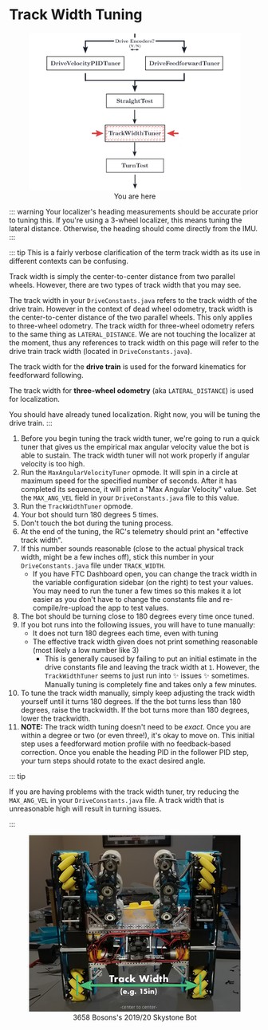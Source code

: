 # Track Width Tuning

<figure align="center">
    <img src="./assets/you-are-here/YouAreHere-TrackWidthTuner-quarter.png" alt="You are on the track width tuning step">
    <figcaption class="mt-2 text-gray-600 text-center">You are here</figcaption>
</figure>

::: warning
Your localizer's heading measurements should be accurate prior to tuning this. If you're using a 3-wheel localizer, this means tuning the lateral distance. Otherwise, the heading should come directly from the IMU.
:::

::: tip
This is a fairly verbose clarification of the term track width as its use in different contexts can be confusing.

Track width is simply the center-to-center distance from two parallel wheels. However, there are two types of track width that you may see.

The track width in your `DriveConstants.java` refers to the track width of the drive train.
However in the context of dead wheel odometry, track width is the center-to-center distance of the two parallel wheels. This only applies to three-wheel odometry. The track width for three-wheel odometry refers to the same thing as `LATERAL_DISTANCE`.
We are not touching the localizer at the moment, thus any references to track width on this page will refer to the drive train track width (located in `DriveConstants.java`).

The track width for the **drive train** is used for the forward kinematics for feedforward following.

The track width for **three-wheel odometry** (aka `LATERAL_DISTANCE`) is used for localization.

You should have already tuned localization. Right now, you will be tuning the drive train.
:::

1. Before you begin tuning the track width tuner, we're going to run a quick tuner that gives us the empirical max angular velocity value the bot is able to sustain. The track width tuner will not work properly if angular velocity is too high.
2. Run the `MaxAngularVelocityTuner` opmode. It will spin in a circle at maximum speed for the specified number of seconds. After it has completed its sequence, it will print a "Max Angular Velocity" value. Set the `MAX_ANG_VEL` field in your `DriveConstants.java` file to this value.
3. Run the `TrackWidthTuner` opmode.
4. Your bot should turn 180 degrees 5 times.
5. Don't touch the bot during the tuning process.
6. At the end of the tuning, the RC's telemetry should print an "effective track width".
7. If this number sounds reasonable (close to the actual physical track width, might be a few inches off), stick this number in your `DriveConstants.java` file under `TRACK_WIDTH`.
   - If you have FTC Dashboard open, you can change the track width in the variable configuration sidebar (on the right) to test your values. You may need to run the tuner a few times so this makes it a lot easier as you don't have to change the constants file and re-compile/re-upload the app to test values.
8. The bot should be turning close to 180 degrees every time once tuned.
9. If you bot runs into the following issues, you will have to tune manually:
   - It does not turn 180 degrees each time, even with tuning
   - The effective track width given does not print something reasonable (most likely a low number like 3)
     - This is generally caused by failing to put an initial estimate in the drive constants file and leaving the track width at `1`. However, the `TrackWidthTuner` seems to just run into ✨ issues ✨ sometimes. Manually tuning is completely fine and takes only a few minutes.
10. To tune the track width manually, simply keep adjusting the track width yourself until it turns 180 degrees. If the the bot turns less than 180 degrees, raise the trackwidth. If the bot turns more than 180 degrees, lower the trackwidth.
11. **NOTE:** The track width tuning doesn't need to be _exact_. Once you are within a degree or two (or even three!), it's okay to move on. This initial step uses a feedforward motion profile with no feedback-based correction. Once you enable the heading PID in the follower PID step, your turn steps should rotate to the exact desired angle.

::: tip

If you are having problems with the track width tuner, try reducing the `MAX_ANG_VEL` in your `DriveConstants.java` file. A track width that is unreasonable high will result in turning issues.

:::

<figure align="center">
    <img class="rounded-lg" src="./assets/drive-constants/wes-bot-edit-half.jpg" alt="Track width is the distance from the center of one wheel to the center of its parallel wheel">
    <figcaption class="mt-2 text-sm text-gray-600 text-center">3658 Bosons's 2019/20 Skystone Bot</figcaption>
</figure>
